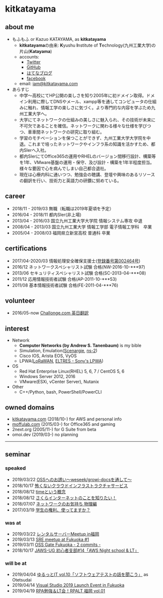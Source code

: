 # kitkatayama

## about me

* もふもふ or Kazuo KATAYAMA, as **kitkatayama**
  * **kitkatayama**の由来: **K**yushu **I**nstitute of **T**echnology(九州工業大学)の片山(**Katayama**)
  * accounts:
    * [Twitter](https://twitter.com/kitkatayama)
    * [GitHub](https://github.com/kitkatayama)
    * [はてなブログ](https://kitkatayama.hatenablog.com/)
    * [facebook](https://www.facebook.com/kitkazuokatayama)
  * email: [iam@kitkatayama.com](mailto:iam@kitkatayama.com)
* あらすじ
  * 中学～高校にてHP公開の楽しさを知り2005年に初ドメイン取得。ドメイン利用に際してDNSやメール、xampp等を通してコンピュータの仕組みに触れ、情報工学の楽しさに気づく。より専門的な内容を学ぶため九州工業大学へ。
  * 大学にてネットワークの仕組みの美しさに魅入られ、その技術が未来に不可欠であることを確信。ネットワークに関わる様々な仕様を学びつつ、車車間ネットワークの研究に取り組む。
  * 学習のモチベーションを保つことができず、九州工業大学大学院を中退。これまで培ったネットワークやインフラ系の知識を活かすため、都内SIerへ入社。
  * 都内SIerにてOffice365の運用やRHELのバージョン間移行設計、構築等を1年、VMware基盤の運用・保守、及び設計・構築を1年半程度担当。様々な要因で心を病んでしまい自己都合退社。
  * 現在は心療内科に通いつつ、勉強会の聴講、登壇や興味のあるリソースの翻訳を行い、技術力と英語力の研鑽に努めている。

## career

* 2018/11 - 2019/03 無職（転職は2019年夏頃を予定）
* 2016/04 - 2018/11 都内SIer(非上場)
* 2013/04 - 2016/03 国立九州工業大学大学院 情報システム専攻 中退
* 2008/04 - 2013/03 国立九州工業大学 情報工学部 電子情報工学科　卒業
* 2005/04 - 2008/03 福岡県立新宮高校 普通科 卒業

## certifications

* 2017/04-2020/03 情報処理安全確保支援士([登録番号第002464号](https://riss.ipa.go.jp/r?r=002464))
* 2016/12 ネットワークスペシャリスト試験 合格(NW-2016-10-***97)
* 2013/06 セキュリティスペシャリスト試験 合格(SC-2013-04-***08)
* 2011/12 応用情報技術者試験 合格(AP-2011-10-***53)
* 2011/08 基本情報技術者試験 合格(FE-2011-04-***76)

## volunteer

* 2016/05-now [Challonge.com 英日翻訳](https://kitkatayama.hatenablog.com/entry/2019/03/02/184623)

## interest

* Network
  * **Computer Networks (by Andrew S. Tanenbaum)** is my bible
  * Simulation, Emulation([Scenargie](https://www.spacetime-eng.com/en/), [ns-2](https://www.isi.edu/nsnam/ns/))
  * Cisco IOS, Arista EOS, VyOS
  * LPWA([LoRaWAN](https://lora-alliance.org/about-lorawan), [ELTRES - Sony's LPWA](https://www.sony-semicon.co.jp/products_ja/eltres/index.html))
* OS
  * Red Hat Enterprise Linux(RHEL) 5, 6, 7 / CentOS 5, 6
  * Windows Server 2012, 2016
  * VMware(ESXi, vCenter Server), Nutanix
* Other
  * C++/Python, bash, PowerShell/PowerCLI

## owned domains

* [kitkatayama.com](https://kitkatayama.com/) (2018/10-) for AWS and personal info
* [moffulab.com](https://moffulab.com/) (2015/03-) for Office365 and gaming
* 2next.org (2005/11-) for G Suite from beta
* omoi.dev (2019/03-) no planning

---

## seminar

### speaked

* 2019/03/22 [OSSへのお誘い～weseek/growi-docsを通して～](https://kitkatayama.hatenablog.com/entry/2019/03/22/092703)
* 2018/10/17 [怖くないクラウドインフラストラクチャサービス](https://kitkatayama.hatenablog.com/entry/2018/10/18/202840)
* 2018/08/12 [timeという概念](https://kitkatayama.hatenablog.com/entry/2018/10/18/204454)
* 2018/08/12 [さくらインターネットのことを知りたい！](https://kitkatayama.hatenablog.com/entry/2018/10/18/204454)
* 2018/07/07 [ネットワークのお気持ち 物理編](https://kitkatayama.hatenablog.com/entry/2018/08/04/092854)
* 2017/03/19 [学生の権利、使ってますか？](https://www.slideshare.net/KazuoKatayama/ss-73352980)

### was at

* 2019/03/22 [レンタルサーバーMeetup in福岡](https://kitkatayama.hatenablog.com/entry/2019/03/24/153956)
* 2019/03/13 [SRE meetup at Fukuoka #1](https://kitkatayama.hatenablog.com/entry/2019/03/14/031112)
* 2019/03/11 [OSS Gate Fukuoka - 2 commits -](https://kitkatayama.hatenablog.com/entry/2019/03/15/211221)
* 2018/10/17 [JAWS-UG 初心者支部#14「AWS Night school & LT」](https://kitkatayama.hatenablog.com/entry/2018/10/18/202840)

### will be at

* 2019/04/04 [ゆるっとIT vol.10「ソフトウェアテストの話を聞こう」](https://yurutto-it.connpass.com/event/123280/) as Otetsudai
* 2019/04/14 [Visual Studio 2019 Launch Event in Fukuoka](https://fukuten.connpass.com/event/121948/)
* 2019/04/19 [RPA勉強＆LT会！RPALT 福岡 vol.01](https://rpacommunity.connpass.com/event/123191/)